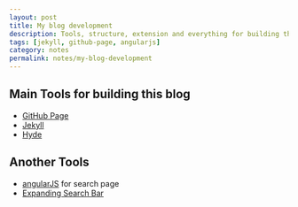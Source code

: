 ```yaml
---
layout: post
title: My blog development
description: Tools, structure, extension and everything for building this blog
tags: [jekyll, github-page, angularjs]
category: notes
permalink: notes/my-blog-development
---
```


## Main Tools for building this blog
- [GitHub Page](https://pages.github.com)
- [Jekyll](jekyllrb.com)
- [Hyde](http://hyde.getpoole.com/)

## Another Tools
- [angularJS](https://angularjs.org/) for search page
- [Expanding Search Bar](http://tympanus.net/Tutorials/ExpandingSearchBar/)
